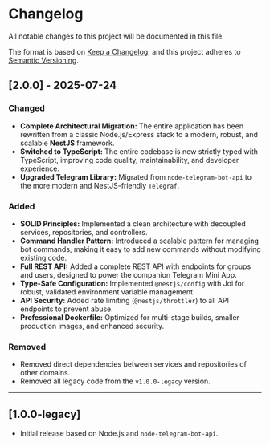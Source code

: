 # Changelog

All notable changes to this project will be documented in this file.

The format is based on [Keep a Changelog](https://keepachangelog.com/en/1.0.0/),
and this project adheres to [Semantic Versioning](https://semver.org/spec/v2.0.0.html).

## [2.0.0] - 2025-07-24

### Changed

- **Complete Architectural Migration:** The entire application has been rewritten from a classic Node.js/Express stack to a modern, robust, and scalable **NestJS** framework.
- **Switched to TypeScript:** The entire codebase is now strictly typed with TypeScript, improving code quality, maintainability, and developer experience.
- **Upgraded Telegram Library:** Migrated from `node-telegram-bot-api` to the more modern and NestJS-friendly `Telegraf`.

### Added

- **SOLID Principles:** Implemented a clean architecture with decoupled services, repositories, and controllers.
- **Command Handler Pattern:** Introduced a scalable pattern for managing bot commands, making it easy to add new commands without modifying existing code.
- **Full REST API:** Added a complete REST API with endpoints for groups and users, designed to power the companion Telegram Mini App.
- **Type-Safe Configuration:** Implemented `@nestjs/config` with Joi for robust, validated environment variable management.
- **API Security:** Added rate limiting (`@nestjs/throttler`) to all API endpoints to prevent abuse.
- **Professional Dockerfile:** Optimized for multi-stage builds, smaller production images, and enhanced security.

### Removed

- Removed direct dependencies between services and repositories of other domains.
- Removed all legacy code from the `v1.0.0-legacy` version.

---

## [1.0.0-legacy]

- Initial release based on Node.js and `node-telegram-bot-api`.
